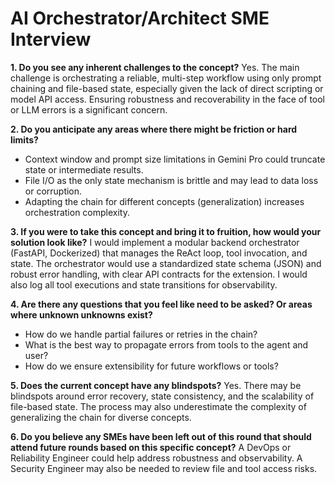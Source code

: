 # AI Orchestrator/Architect SME Interview

**1. Do you see any inherent challenges to the concept?**
Yes. The main challenge is orchestrating a reliable, multi-step workflow using only prompt chaining and file-based state, especially given the lack of direct scripting or model API access. Ensuring robustness and recoverability in the face of tool or LLM errors is a significant concern.

**2. Do you anticipate any areas where there might be friction or hard limits?**
- Context window and prompt size limitations in Gemini Pro could truncate state or intermediate results.
- File I/O as the only state mechanism is brittle and may lead to data loss or corruption.
- Adapting the chain for different concepts (generalization) increases orchestration complexity.

**3. If you were to take this concept and bring it to fruition, how would your solution look like?**
I would implement a modular backend orchestrator (FastAPI, Dockerized) that manages the ReAct loop, tool invocation, and state. The orchestrator would use a standardized state schema (JSON) and robust error handling, with clear API contracts for the extension. I would also log all tool executions and state transitions for observability.

**4. Are there any questions that you feel like need to be asked? Or areas where unknown unknowns exist?**
- How do we handle partial failures or retries in the chain?
- What is the best way to propagate errors from tools to the agent and user?
- How do we ensure extensibility for future workflows or tools?

**5. Does the current concept have any blindspots?**
Yes. There may be blindspots around error recovery, state consistency, and the scalability of file-based state. The process may also underestimate the complexity of generalizing the chain for diverse concepts.

**6. Do you believe any SMEs have been left out of this round that should attend future rounds based on this specific concept?**
A DevOps or Reliability Engineer could help address robustness and observability. A Security Engineer may also be needed to review file and tool access risks. 